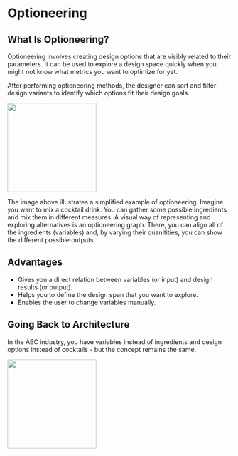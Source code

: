 # Optioneering

## What Is Optioneering?

Optioneering involves creating design options that are visibly related to their parameters. It can be used to explore a design space quickly when you might not know what metrics you want to optimize for yet.

After performing optioneering methods, the designer can sort and filter design variants to identify which options fit their design goals.

<img src="../.gitbook/assets/optioneering1.png" style="width:200px;"/>

The image above illustrates a simplified example of optioneering. Imagine you want to mix a cocktail drink. You can gather some possible ingredients and mix them in different measures. A visual way of representing and exploring alternatives is an optioneering graph. There, you can align all of the ingredients \(variables\) and, by varying their quanitities, you can show the different possible outputs.

## Advantages

* Gives you a direct relation between variables \(or input\) and design results \(or output\).
* Helps you to define the design span that you want to explore. 
* Enables the user to change variables manually. 

## Going Back to Architecture

In the AEC industry, you have variables instead of ingredients and design options instead of cocktails - but the concept remains the same.

<img src="../.gitbook/assets/optioneering2.png" style="width:200px;"/>

